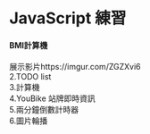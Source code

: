 # JavaScript 練習

#### BMI計算機
展示影片https://imgur.com/ZGZXvi6
</br>
2.TODO list
<br>
3.計算機
<br>
4.YouBike 站牌即時資訊
<br>
5.兩分鐘倒數計時器
<br>
6.圖片輪播
<br>
